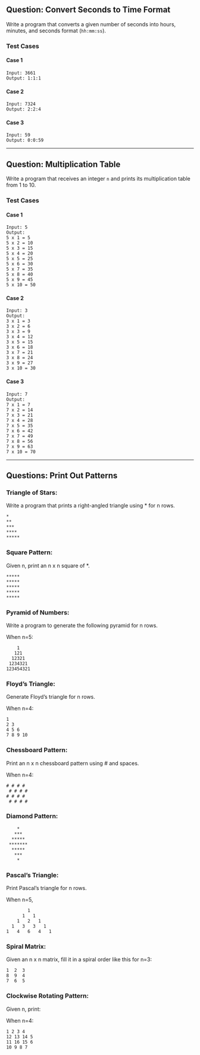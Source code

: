 ## **Question: Convert Seconds to Time Format**
Write a program that converts a given number of seconds into hours, minutes, and seconds format (`hh:mm:ss`).

### **Test Cases**
#### **Case 1**
```
Input: 3661
Output: 1:1:1
```
#### **Case 2**
```
Input: 7324
Output: 2:2:4
```
#### **Case 3**
```
Input: 59
Output: 0:0:59
```

---

## **Question: Multiplication Table**
Write a program that receives an integer `n` and prints its multiplication table from 1 to 10.

### **Test Cases**
#### **Case 1**
```
Input: 5
Output:
5 x 1 = 5
5 x 2 = 10
5 x 3 = 15
5 x 4 = 20
5 x 5 = 25
5 x 6 = 30
5 x 7 = 35
5 x 8 = 40
5 x 9 = 45
5 x 10 = 50
```
#### **Case 2**
```
Input: 3
Output:
3 x 1 = 3
3 x 2 = 6
3 x 3 = 9
3 x 4 = 12
3 x 5 = 15
3 x 6 = 18
3 x 7 = 21
3 x 8 = 24
3 x 9 = 27
3 x 10 = 30
```
#### **Case 3**
```
Input: 7
Output:
7 x 1 = 7
7 x 2 = 14
7 x 3 = 21
7 x 4 = 28
7 x 5 = 35
7 x 6 = 42
7 x 7 = 49
7 x 8 = 56
7 x 9 = 63
7 x 10 = 70
```

---


## **Questions: Print Out Patterns**

### Triangle of Stars:

Write a program that prints a right-angled triangle using * for n rows.

```
*
**
***
****
*****
```

### Square Pattern:

Given n, print an n x n square of *.

```
*****
*****
*****
*****
*****

```

### Pyramid of Numbers:

Write a program to generate the following pyramid for n rows.

When n=5:

```
    1
   121
  12321
 1234321
123454321
```

### Floyd’s Triangle:

Generate Floyd’s triangle for n rows.

When n=4:

```
1
2 3
4 5 6
7 8 9 10
```

### Chessboard Pattern:

Print an n x n chessboard pattern using # and spaces.

When n=4:

```
# # # #
 # # # #
# # # #
 # # # #
```

### Diamond Pattern:

```
    *    
   ***   
  *****  
 ******* 
  *****  
   ***   
    *    
```

### Pascal’s Triangle:

Print Pascal’s triangle for n rows.

When n=5,
```
        1   
      1   1   
    1   2   1   
  1   3   3   1   
1   4   6   4   1   
```

### Spiral Matrix:

Given an n x n matrix, fill it in a spiral order like this for n=3:

```
1  2  3
8  9  4
7  6  5
```

### Clockwise Rotating Pattern:

Given n, print:

When n=4:
```
1 2 3 4
12 13 14 5
11 16 15 6
10 9 8 7
```
